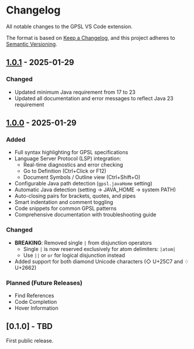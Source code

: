 # Changelog

All notable changes to the GPSL VS Code extension.

The format is based on [Keep a Changelog](https://keepachangelog.com/en/1.0.0/),
and this project adheres to [Semantic Versioning](https://semver.org/spec/v2.0.0.html).

## [1.0.1] - 2025-01-29

### Changed

- Updated minimum Java requirement from 17 to 23
- Updated all documentation and error messages to reflect Java 23 requirement

## [1.0.0] - 2025-01-29

### Added

- Full syntax highlighting for GPSL specifications
- Language Server Protocol (LSP) integration:
  - Real-time diagnostics and error checking
  - Go to Definition (Ctrl+Click or F12)
  - Document Symbols / Outline view (Ctrl+Shift+O)
- Configurable Java path detection (`gpsl.javaHome` setting)
- Automatic Java detection (setting → JAVA_HOME → system PATH)
- Auto-closing pairs for brackets, quotes, and pipes
- Smart indentation and comment toggling
- Code snippets for common GPSL patterns
- Comprehensive documentation with troubleshooting guide

### Changed

- **BREAKING**: Removed single `|` from disjunction operators
  - Single `|` is now reserved exclusively for atom delimiters: `|atom|`
  - Use `||` or `or` for logical disjunction instead
- Added support for both diamond Unicode characters (◇ U+25C7 and ♢ U+2662)

### Planned (Future Releases)

- Find References
- Code Completion
- Hover Information

## [0.1.0] - TBD

First public release.

[1.0.1]: https://github.com/plug-obp/gpsl-java/releases/tag/v1.0.1
[1.0.0]: https://github.com/plug-obp/gpsl-java/releases/tag/v1.0.0
